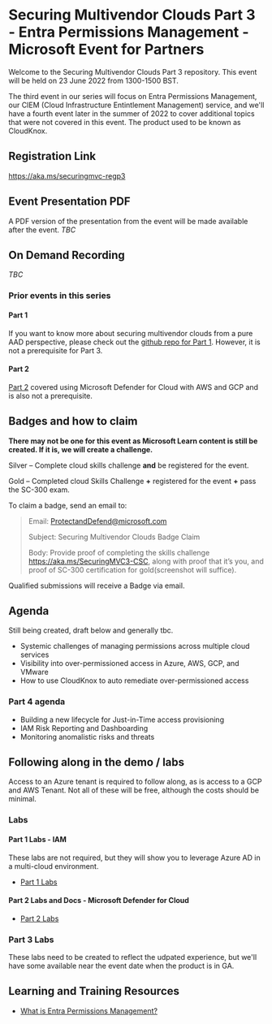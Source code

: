 
# Securing Multivendor Clouds Part 3 - Entra Permissions Management - Microsoft Event for Partners

Welcome to the Securing Multivendor Clouds Part 3 repository. This event will be held on 23 June 2022 from 1300-1500 BST.

The third event in our series will focus on Entra Permissions Management, our CIEM (Cloud Infrastructure Entintlement Management) service, and we'll have a fourth event later in the summer of 2022 to cover additional topics that were not covered in this event. The product used to be known as CloudKnox.

## Registration Link
https://aka.ms/securingmvc-regp3

## Event Presentation PDF
A PDF version of the presentation from the event will be made available after the event.
*TBC*

## On Demand Recording ##
*TBC*

### Prior events in this series
#### Part 1 
If you want to know more about securing multivendor clouds from a pure AAD perspective, please check out the [github repo for Part 1](https://github.com/LuciBlanchardMSFT/SecuringMultiVendorClouds). However, it is not a prerequisite for Part 3.

#### Part 2
[Part 2](https://github.com/ActualCassandra/SecuringMultiVendorCloudsPart2) covered using Microsoft Defender for Cloud with AWS and GCP and is also not a prerequisite. 

## Badges and how to claim

**There may not be one for this event as Microsoft Learn content is still be created. If it is, we will create a challenge.**

Silver – Complete cloud skills challenge **and** be registered for the event.

Gold – Completed cloud Skills Challenge **+** registered for the event **+** pass the SC-300 exam.

To claim a badge, send an email to:

 > Email: ProtectandDefend@microsoft.com
 > 
 > Subject: Securing Multivendor Clouds Badge Claim
 > 
 > Body: Provide proof of completing the skills challenge https://aka.ms/SecuringMVC3-CSC, along with proof that it’s you, and proof of SC-300 certification for gold(screenshot will suffice).

Qualified submissions will receive a Badge via email.

## Agenda
Still being created, draft below and generally tbc.
 -	Systemic challenges of managing permissions across multiple cloud services
 -	Visibility into over-permissioned access in Azure, AWS, GCP, and VMware
 -	How to use CloudKnox to auto remediate over-permissioned access 

### Part 4 agenda
 -	Building a new lifecycle for Just-in-Time access provisioning 
 - IAM Risk Reporting and Dashboarding 
 - Monitoring anomalistic risks and threats 

## Following along in the demo / labs
Access to an Azure tenant is required to follow along, as is access to a GCP and AWS Tenant. Not all of these will be free, although the costs should be minimal. 

### Labs
#### Part 1 Labs - IAM
These labs are not required, but they will show you to leverage Azure AD in a multi-cloud environment. 
- [Part 1 Labs](http://aka.ms/securingmvc-repo)

#### Part 2 Labs and Docs - Microsoft Defender for Cloud
 - [Part 2 Labs](https://github.com/ActualCassandra/SecuringMultiVendorCloudsPart2#following-along-in-the-demo--labs)

### Part 3 Labs
These labs need to be created to reflect the udpated experience, but we'll have some available near the event date when the product is in GA.


## Learning and Training Resources
 - [What is Entra Permissions Management?](https://docs.microsoft.com/en-us/azure/active-directory/cloud-infrastructure-entitlement-management/cloudknox-overview)
